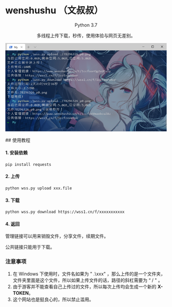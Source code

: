 # wenshushu （文叔叔）

<p align="center"> Python 3.7 </p>
<p align="center"> 多线程上传下载，秒传，使用体验与网页无差别。 </p>
<p align="center">
<img src="./src/view.png" width="797">
</p>
## 使用教程

#### 1. 安装依赖

```shell
pip install requests
```

#### 2. 上传

```shell
python wss.py upload xxx.file
```

#### 3. 下载

```shell
python wss.py download https://wss1.cn/f/xxxxxxxxxxx
```

#### 4. 返回

管理链接可以用来销毁文件，分享文件，续期文件。

公共链接只能用于下载。

### 注意事项

1. 在 Windows 下使用时，文件名如果为 " .\xxx" ，那么上传的是一个文件夹，文件夹里面是这个文件，所以如果上传文件的话，路径的斜杠需要为 “ / " 。
2. 由于游客并不能查看自己上传过的文件，所以每次上传均会生成一个新的 **X-TOKEN**。
3. 这个网站也是挺良心的，所以禁止滥用。
